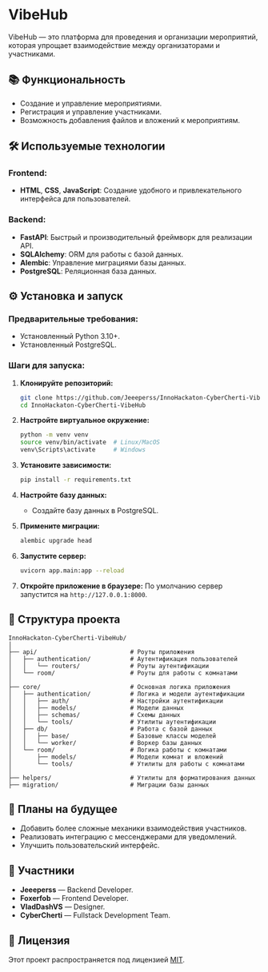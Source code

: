 # VibeHub

VibeHub — это платформа для проведения и организации мероприятий, которая упрощает взаимодействие между организаторами и участниками.

## 📚 Функциональность

- Создание и управление мероприятиями.
- Регистрация и управление участниками.
- Возможность добавления файлов и вложений к мероприятиям.

## 🛠️ Используемые технологии

### Frontend:
- **HTML**, **CSS**, **JavaScript**: Создание удобного и привлекательного интерфейса для пользователей.

### Backend:
- **FastAPI**: Быстрый и производительный фреймворк для реализации API.
- **SQLAlchemy**: ORM для работы с базой данных.
- **Alembic**: Управление миграциями базы данных.
- **PostgreSQL**: Реляционная база данных.

## ⚙️ Установка и запуск

### Предварительные требования:
- Установленный Python 3.10+.
- Установленный PostgreSQL.

### Шаги для запуска:

1. **Клонируйте репозиторий:**
   ```bash
   git clone https://github.com/Jeeeperss/InnoHackaton-CyberCherti-VibeHub.git
   cd InnoHackaton-CyberCherti-VibeHub
   ```

2. **Настройте виртуальное окружение:**
   ```bash
   python -m venv venv
   source venv/bin/activate  # Linux/MacOS
   venv\Scripts\activate     # Windows
   ```

3. **Установите зависимости:**
   ```bash
   pip install -r requirements.txt
   ```

4. **Настройте базу данных:**
   - Создайте базу данных в PostgreSQL.

5. **Примените миграции:**
   ```bash
   alembic upgrade head
   ```

6. **Запустите сервер:**
   ```bash
   uvicorn app.main:app --reload
   ```

7. **Откройте приложение в браузере:**
   По умолчанию сервер запустится на `http://127.0.0.1:8000`.

## 📁 Структура проекта

```plaintext
InnoHackaton-CyberCherti-VibeHub/
│
├── api/                          # Роуты приложения
│   ├── authentication/           # Аутентификация пользователей
│   │   └── routers/              # Роуты аутентификации
│   └── room/                     # Роуты для работы с комнатами
│
├── core/                         # Основная логика приложения
│   ├── authentication/           # Логика и модели аутентификации
│   │   ├── auth/                 # Настройки аутентификации
│   │   ├── models/               # Модели данных
│   │   ├── schemas/              # Схемы данных
│   │   └── tools/                # Утилиты аутентификации
│   ├── db/                       # Работа с базой данных
│   │   ├── base/                 # Базовые классы моделей
│   │   └── worker/               # Воркер базы данных
│   └── room/                     # Логика работы с комнатами
│       ├── models/               # Модели комнат и вложений
│       └── tools/                # Утилиты для работы с комнатами
│
├── helpers/                      # Утилиты для форматирования данных
├── migration/                    # Миграции базы данных
```

## 🚀 Планы на будущее

- Добавить более сложные механики взаимодействия участников.
- Реализовать интеграцию с мессенджерами для уведомлений.
- Улучшить пользовательский интерфейс.

## 🤝 Участники

- **Jeeeperss** — Backend Developer.
- **Foxerfob** — Frontend Developer.
- **VladDashVS** — Designer.
- **CyberCherti** — Fullstack Development Team.

## 📃 Лицензия

Этот проект распространяется под лицензией [MIT](LICENSE).
